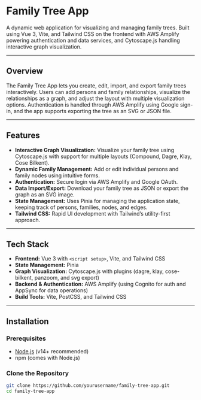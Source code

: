 # Family Tree App

A dynamic web application for visualizing and managing family trees. Built using Vue 3, Vite, and Tailwind CSS on the frontend with AWS Amplify powering authentication and data services, and Cytoscape.js handling interactive graph visualization.

---

## Overview

The Family Tree App lets you create, edit, import, and export family trees interactively. Users can add persons and family relationships, visualize the relationships as a graph, and adjust the layout with multiple visualization options. Authentication is handled through AWS Amplify using Google sign-in, and the app supports exporting the tree as an SVG or JSON file.

---

## Features

- **Interactive Graph Visualization:** Visualize your family tree using Cytoscape.js with support for multiple layouts (Compound, Dagre, Klay, Cose Bilkent).
- **Dynamic Family Management:** Add or edit individual persons and family nodes using intuitive forms.
- **Authentication:** Secure login via AWS Amplify and Google OAuth.
- **Data Import/Export:** Download your family tree as JSON or export the graph as an SVG image.
- **State Management:** Uses Pinia for managing the application state, keeping track of persons, families, nodes, and edges.
- **Tailwind CSS:** Rapid UI development with Tailwind’s utility-first approach.

---

## Tech Stack

- **Frontend:** Vue 3 with `<script setup>`, Vite, and Tailwind CSS
- **State Management:** Pinia
- **Graph Visualization:** Cytoscape.js with plugins (dagre, klay, cose-bilkent, panzoom, and svg export)
- **Backend & Authentication:** AWS Amplify (using Cognito for auth and AppSync for data operations)
- **Build Tools:** Vite, PostCSS, and Tailwind CSS

---

## Installation

### Prerequisites

- [Node.js](https://nodejs.org/) (v14+ recommended)
- npm (comes with Node.js)

### Clone the Repository

```bash
git clone https://github.com/yourusername/family-tree-app.git
cd family-tree-app
